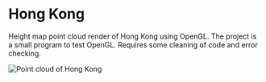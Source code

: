# Hong Kong

Height map point cloud render of Hong Kong using OpenGL. The project is a small program to test OpenGL.
Requires some cleaning of code and error checking.

![Point cloud of Hong Kong]()
